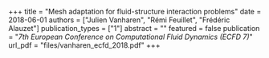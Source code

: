 +++
title = "Mesh adaptation for fluid-structure interaction problems"
date = 2018-06-01
authors = ["Julien Vanharen", "Rémi Feuillet", "Frédéric Alauzet"]
publication_types = ["1"]
abstract = ""
featured = false
publication = "*7th European Conference on Computational Fluid Dynamics (ECFD 7)*"
url_pdf = "files/vanharen_ecfd_2018.pdf"
+++

